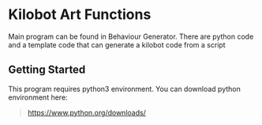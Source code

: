 # Kilobot Art Functions
Main program can be found in Behaviour Generator. There are python code and a template code that can generate a kilobot code from a script

## Getting Started
This program requires python3 environment. You can download python environment here:
> https://www.python.org/downloads/

